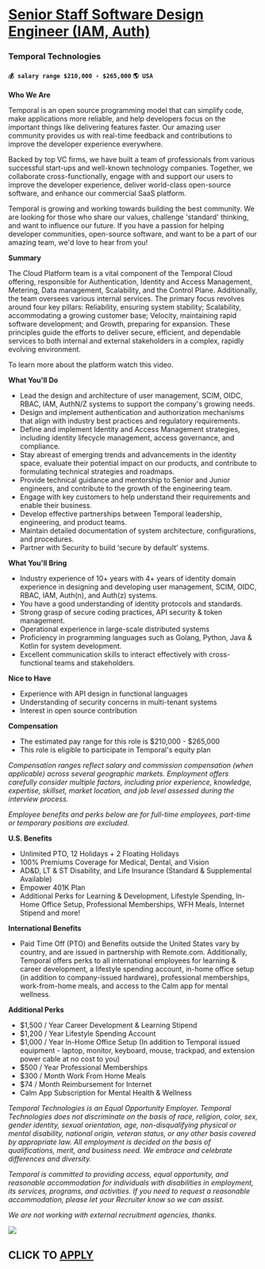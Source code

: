 # [Senior Staff Software Design Engineer (IAM, Auth)](https://www.remotewlb.com/apply/senior-staff-software-design-engineer-iam-auth-47571)  
### Temporal Technologies  
#### `💰 salary range $210,000 - $265,000` `🌎 USA`  

**Who We Are**

Temporal is an open source programming model that can simplify code, make applications more reliable, and help developers focus on the important things like delivering features faster. Our amazing user community provides us with real-time feedback and contributions to improve the developer experience everywhere.

Backed by top VC firms, we have built a team of professionals from various successful start-ups and well-known technology companies. Together, we collaborate cross-functionally, engage with and support our users to improve the developer experience, deliver world-class open-source software, and enhance our commercial SaaS platform.

Temporal is growing and working towards building the best community. We are looking for those who share our values, challenge 'standard' thinking, and want to influence our future. If you have a passion for helping developer communities, open-source software, and want to be a part of our amazing team, we'd love to hear from you!

**Summary**

The Cloud Platform team is a vital component of the Temporal Cloud offering, responsible for Authentication, Identity and Access Management, Metering, Data management, Scalability, and the Control Plane. Additionally, the team oversees various internal services. The primary focus revolves around four key pillars: Reliability, ensuring system stability; Scalability, accommodating a growing customer base; Velocity, maintaining rapid software development; and Growth, preparing for expansion. These principles guide the efforts to deliver secure, efficient, and dependable services to both internal and external stakeholders in a complex, rapidly evolving environment.

To learn more about the platform watch this video.

**What You'll Do**

  * Lead the design and architecture of user management, SCIM, OIDC, RBAC, IAM, AuthN/Z systems to support the company's growing needs.
  * Design and implement authentication and authorization mechanisms that align with industry best practices and regulatory requirements.
  * Define and implement Identity and Access Management strategies, including identity lifecycle management, access governance, and compliance.
  * Stay abreast of emerging trends and advancements in the identity space, evaluate their potential impact on our products, and contribute to formulating technical strategies and roadmaps.
  * Provide technical guidance and mentorship to Senior and Junior engineers, and contribute to the growth of the engineering team.
  * Engage with key customers to help understand their requirements and enable their business.
  * Develop effective partnerships between Temporal leadership, engineering, and product teams.
  * Maintain detailed documentation of system architecture, configurations, and procedures.
  * Partner with Security to build ‘secure by default’ systems.

**What You'll Bring**

  * Industry experience of 10+ years with 4+ years of identity domain experience in designing and developing user management, SCIM, OIDC, RBAC, IAM, Auth(n), and Auth(z) systems.
  * You have a good understanding of identity protocols and standards.
  * Strong grasp of secure coding practices, API security & token management.
  * Operational experience in large-scale distributed systems
  * Proficiency in programming languages such as Golang, Python, Java & Kotlin for system development.
  * Excellent communication skills to interact effectively with cross-functional teams and stakeholders.

**Nice to Have**

  * Experience with API design in functional languages
  * Understanding of security concerns in multi-tenant systems
  * Interest in open source contribution

**Compensation**

  * The estimated pay range for this role is $210,000 - $265,000
  * This role is eligible to participate in Temporal's equity plan

_Compensation ranges reflect salary and commission compensation (when applicable) across several geographic markets. Employment offers carefully consider multiple factors, including prior experience, knowledge, expertise, skillset, market location, and job level assessed during the interview process._

_Employee benefits and perks below are for full-time employees, part-time or temporary positions are excluded._

**U.S. Benefits**

  * Unlimited PTO, 12 Holidays + 2 Floating Holidays
  * 100% Premiums Coverage for Medical, Dental, and Vision
  * AD&D, LT & ST Disability, and Life Insurance (Standard & Supplemental Available)
  * Empower 401K Plan
  * Additional Perks for Learning & Development, Lifestyle Spending, In-Home Office Setup, Professional Memberships, WFH Meals, Internet Stipend and more!

**International Benefits**

  * Paid Time Off (PTO) and Benefits outside the United States vary by country, and are issued in partnership with Remote.com. Additionally, Temporal offers perks to all international employees for learning & career development, a lifestyle spending account, in-home office setup (in addition to company-issued hardware), professional memberships, work-from-home meals, and access to the Calm app for mental wellness.

**Additional Perks**

  * $1,500 / Year Career Development & Learning Stipend
  * $1,200 / Year Lifestyle Spending Account
  * $1,000 / Year In-Home Office Setup (In addition to Temporal issued equipment - laptop, monitor, keyboard, mouse, trackpad, and extension power cable at no cost to you)
  * $500 / Year Professional Memberships
  * $300 / Month Work From Home Meals
  * $74 / Month Reimbursement for Internet
  * Calm App Subscription for Mental Health & Wellness

_Temporal Technologies is an Equal Opportunity Employer. Temporal Technologies does not discriminate on the basis of race, religion, color, sex, gender identity, sexual orientation, age, non-disqualifying physical or mental disability, national origin, veteran status, or any other basis covered by appropriate law. All employment is decided on the basis of qualifications, merit, and business need. We embrace and celebrate differences and diversity._

_Temporal is committed to providing access, equal opportunity, and reasonable accommodation for individuals with disabilities in employment, its services, programs, and activities. If you need to request a reasonable accommodation, please let your Recruiter know so we can assist._

_We are not working with external recruitment agencies, thanks._

![](https://remotive.com/job/track/1899158/blank.gif?source=public_api)  
## CLICK TO [APPLY](https://www.remotewlb.com/apply/senior-staff-software-design-engineer-iam-auth-47571)

